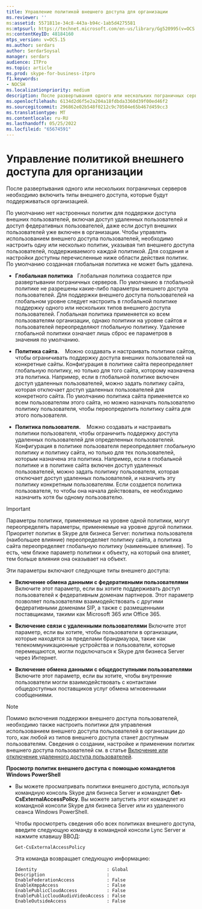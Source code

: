 ```yaml
---
title: Управление политикой внешнего доступа для организации
ms.reviewer: ''
ms:assetid: 5571811e-34c8-443a-b94c-1ab5d4275581
ms:mtpsurl: https://technet.microsoft.com/en-us/library/Gg520995(v=OCS.15)
ms:contentKeyID: 48184160
mtps_version: v=OCS.15
ms.author: serdars
author: SerdarSoysal
manager: serdars
audience: ITPro
ms.topic: article
ms.prod: skype-for-business-itpro
f1.keywords:
- NOCSH
ms.localizationpriority: medium
description: После развертывания одного или нескольких пограничных серверов необходимо включить типы внешнего доступа, которые будут поддерживаться организацией.
ms.openlocfilehash: 6134d2d6f5e2a204a18fdbda3360d39f00ed46f2
ms.sourcegitcommit: 296862e02b548f0212c9c70504e65b467d459cc3
ms.translationtype: MT
ms.contentlocale: ru-RU
ms.lasthandoff: 05/25/2022
ms.locfileid: "65674591"
---
```

# <a name="manage-external-access-policy-for-your-organization"></a>Управление политикой внешнего доступа для организации

После развертывания одного или нескольких пограничных серверов необходимо включить типы внешнего доступа, которые будут поддерживаться организацией.

По умолчанию нет настроенных политик для поддержки доступа внешних пользователей, включая доступ удаленных пользователей и доступ федеративных пользователей, даже если доступ внешних пользователей уже включен в организации. Чтобы управлять использованием внешнего доступа пользователей, необходимо настроить одну или несколько политик, указывая тип внешнего доступа пользователей, поддерживаемого каждой политикой. Для создания и настройки доступны перечисленные ниже области действия политик. По умолчанию созданная глобальная политика не может быть удалена.

  - **Глобальная политика**   Глобальная политика создается при развертывании пограничных серверов. По умолчанию в глобальной политике не разрешены какие-либо параметры внешнего доступа пользователей. Для поддержки внешнего доступа пользователей на глобальном уровне следует настроить в глобальной политике поддержку одного или нескольких типов внешнего доступа пользователей. Глобальная политика применяется ко всем пользователям организации, однако политики на уровне сайтов и пользователей переопределяют глобальную политику. Удаление глобальной политики означает лишь сброс ее параметров в значения по умолчанию.

  - **Политика сайта.**    Можно создавать и настраивать политики сайтов, чтобы ограничивать поддержку доступа внешних пользователей на конкретные сайты. Конфигурация в политике сайта переопределяет глобальную политику, но только для того сайта, которому назначена эта политика. Например, если в глобальной политике включен доступ удаленных пользователей, можно задать политику сайта, которая отключает доступ удаленных пользователей для конкретного сайта. По умолчанию политика сайта применяется ко всем пользователям этого сайта, но можно назначать пользователю политику пользователя, чтобы переопределить политику сайта для этого пользователя.

  - **Политика пользователя.**    Можно создавать и настраивать политики пользователя, чтобы ограничить поддержку доступа удаленных пользователей для определенных пользователей. Конфигурация в политике пользователя переопределяет глобальную политику и политику сайта, но только для тех пользователей, которым назначена эта политика. Например, если в глобальной политике и в политике сайта включен доступ удаленных пользователей, можно задать политику пользователя, которая отключает доступ удаленных пользователей, и назначить эту политику конкретным пользователям. Если создается политика пользователя, то чтобы она начала действовать, ее необходимо назначить хотя бы одному пользователю.


> [!IMPORTANT]  
> Параметры политики, применяемые на уровне одной политики, могут переопределять параметры, применяемые на уровне другой политики. Приоритет политик в Skype для бизнеса Server: политика пользователя (наибольшее влияние) переопределяет политику сайта, а политика сайта переопределяет глобальную политику (наименьшее влияние).  То есть, чем ближе параметр политики к объекту, на который она влияет, тем больше влияния она оказывает на объект.


Эти параметры включают следующие типы внешнего доступа:

  - **Включение обмена данными с федеративными пользователями**   Включите этот параметр, если вы хотите поддерживать доступ пользователей к федеративным доменам партнеров. Этот параметр позволяет пользователям взаимодействовать с другими федеративными доменами SIP, а также с размещенными поставщиками, такими как Microsoft 365 или Office 365. 


  - **Включение связи с удаленными пользователями**   Включите этот параметр, если вы хотите, чтобы пользователи в организации, которые находятся за пределами брандмауэра, такие как телекоммуникационные устройства и пользователи, которые перемещаются, могли подключаться к Skype для бизнеса Server через Интернет.

  - **Включение обмена данными с общедоступными пользователями**   Включите этот параметр, если вы хотите, чтобы внутренние пользователи могли взаимодействовать с контактами общедоступных поставщиков услуг обмена мгновенными сообщениями.
   

> [!NOTE]  
> Помимо включения поддержки внешнего доступа пользователей, необходимо также настроить политики для управления использованием внешнего доступа пользователей в организации до того, как любой из типов внешнего доступа станет доступным пользователям. Сведения о создании, настройке и применении политик внешнего доступа пользователей см. в статье [Включение или отключение удаленного доступа пользователей](../access-edge/enable-or-disable-remote-user-access.md).



**Просмотр политик внешнего доступа с помощью командлетов Windows PowerShell**

  - Вы можете просматривать политики внешнего доступа, используя командную консоль Skype для бизнеса Server и командлет **Get-CsExternalAccessPolicy**. Вы можете запустить этот командлет из командной консоли Skype для бизнеса Server или из удаленного сеанса Windows PowerShell. 
    
    Чтобы просмотреть сведения обо всех политиках внешнего доступа, введите следующую команду в командной консоли Lync Server и нажмите клавишу ВВОД:
    
    `Get-CsExternalAccessPolicy`
    
    Эта команда возвращает следующую информацию:
    
    ```console
    Identity                          : Global
    Description                       :
    EnableFederationAccess            : False
    EnableXmppAccess                  : False
    EnablePublicCloudAccess           : False
    EnablePublicCloudAudioVideoAccess : False
    EnableOutsideAccess               : False
    ```
